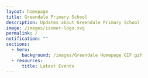 ```yaml
---
layout: homepage
title: Greendale Primary School
description: Updates about Greendale Primary School
image: /images/isomer-logo.svg
permalink: /
notification: ""
sections:
  - hero:
      background: /images/Greendale Homepage GIF.gif
  - resources:
      title: Latest Events
---
```

